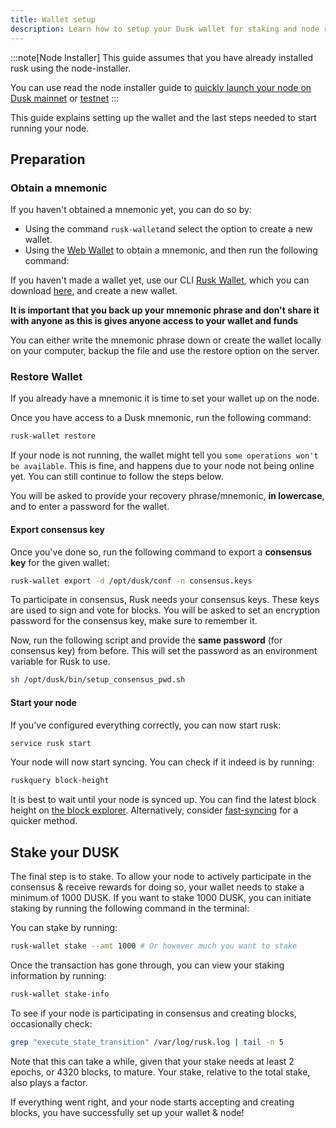 ```yaml
---
title: Wallet setup
description: Learn how to setup your Dusk wallet for staking and node running.
---
```


:::note[Node Installer]
This guide assumes that you have already installed rusk using the node-installer.

You can use read the node installer guide to [quickly launch your node on Dusk mainnet](https://github.com/dusk-network/node-installer) or [testnet](/operator/guides/nocturne-node)
:::

This guide explains setting up the wallet and the last steps needed to start running your node.

## Preparation

### Obtain a mnemonic

If you haven't obtained a mnemonic yet, you can do so by:
- Using the command `rusk-wallet`and select the option to create a new wallet.
- Using the [Web Wallet](https://apps.dusk.network/wallet/setup/) to obtain a mnemonic, and then run the following command:

If you haven't made a wallet yet, use our CLI [Rusk Wallet](https://apps.dusk.network/wallet/setup/), which you can download [here](https://github.com/dusk-network/rusk/releases/tag/rusk-wallet-0.1.0-rc.0), and create a new wallet.

**It is important that you back up your mnemonic phrase and don't share it with anyone as this is gives anyone access to your wallet and funds**

You can either write the mnemonic phrase down or create the wallet locally on your computer, backup the file and use the restore option on the server.

### Restore Wallet

If you already have a mnemonic it is time to set your wallet up on the node.

Once you have access to a Dusk mnemonic, run the following command:
```sh
rusk-wallet restore
```

If your node is not running, the wallet might tell you `some operations won't be available`. This is fine, and happens due to your node not being online yet. You can still continue to follow the steps below.

You will be asked to provide your recovery phrase/mnemonic, **in lowercase**, and to enter a password for the wallet.

#### Export consensus key

Once you've done so, run the following command to export a **consensus key** for the given wallet:
```sh
rusk-wallet export -d /opt/dusk/conf -n consensus.keys
```

To participate in consensus, Rusk needs your consensus keys. These keys are used to sign and vote for blocks. You will be asked to set an encryption password for the consensus key, make sure to remember it.

Now, run the following script and provide the **same password** (for consensus key) from before. This will set the password as an environment variable for Rusk to use.
```sh
sh /opt/dusk/bin/setup_consensus_pwd.sh
```

#### Start your node

If you've configured everything correctly, you can now start rusk:
```sh
service rusk start
```

Your node will now start syncing. You can check if it indeed is by running:
```sh
ruskquery block-height
```

It is best to wait until your node is synced up. You can find the latest block height on [the block explorer](https://explorer.dusk.network/). Alternatively, consider [fast-syncing](/operator/guides/fast-sync) for a quicker method.

## Stake your DUSK

The final step is to stake. To allow your node to actively participate in the consensus & receive rewards for doing so, your wallet needs to stake a minimum of 1000 DUSK. If you want to stake 1000 DUSK, you can initiate staking by running the following command in the terminal:

You can stake by running:

```sh
rusk-wallet stake --amt 1000 # Or however much you want to stake
```

Once the transaction has gone through, you can view your staking information by running:
```sh
rusk-wallet stake-info
```

To see if your node is participating in consensus and creating blocks, occasionally check:
```sh
grep "execute_state_transition" /var/log/rusk.log | tail -n 5
```

Note that this can take a while, given that your stake needs at least 2 epochs, or 4320 blocks, to mature. Your stake, relative to the total stake, also plays a factor.

If everything went right, and your node starts accepting and creating blocks, you have successfully set up your wallet & node!
